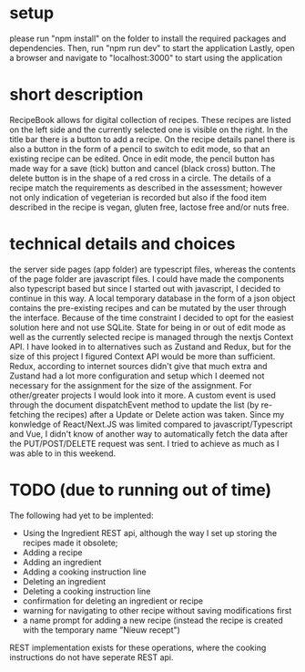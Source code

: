 # setup

please run "npm install" on the folder to install the required packages and dependencies.
Then, run "npm run dev" to start the application
Lastly, open a browser and navigate to "localhost:3000" to start using the application


# short description

RecipeBook allows for digital collection of recipes. These recipes are listed on the left side and the currently selected one is visible on the right.
In the title bar there is a button to add a recipe. On the recipe details panel there is also a button in the form of a pencil to switch to edit mode, so that an existing recipe can be edited.
Once in edit mode, the pencil button has made way for a save (tick) button and cancel (black cross) button. The delete button is in the shape of a red cross in a circle.
The details of a recipe match the requirements as described in the assessment; however not only indication of vegeterian is recorded but also if the food item described in the recipe is vegan, gluten free, lactose free  and/or nuts free.


# technical details and choices

the server side pages (app folder) are typescript files, whereas the contents of the page folder are javascript files. I could have made the components also typescript based but since I started out with javascript, I decided to continue in this way.
A local temporary database in the form of a json object contains the pre-existing recipes and can be mutated by the user through the interface. Because of the time constraint I decided to opt for the easiest solution here and not use SQLite.
State for being in or out of edit mode as well as the currently selected recipe is managed through the nextjs Context API. I have looked in to alternatives such as Zustand and Redux, but for the size of this project I figured Context API  would be more than sufficient. Redux, according to internet sources didn't give that much extra and Zustand had a lot more configuration and setup which I deemed not necessary for the assignment for the size of the assignment. For other/greater projects I would look into it more.
A custom event is used through the document dispatchEvent method to update the list (by re-fetching the recipes) after a Update or Delete action was taken. Since my konwledge of React/Next.JS was limited compared to javascript/Typescript and Vue, I didn't know of another way to automatically fetch the data after the PUT/POST/DELETE request was sent. I tried to achieve as much as I was able to in this weekend.


# TODO (due to running out of time)

The following had yet to be implented:
* Using the Ingredient REST api, although the way I set up storing the recipes made it obsolete;
* Adding a recipe
* Adding an ingredient
* Adding a cooking instruction line
* Deleting an ingredient
* Deleting a cooking instruction line
* confirmation for deleting an ingredient or recipe
* warning for navigating to other recipe without saving modifications first
* a name prompt for adding a new recipe (instead the recipe is created with the temporary name "Nieuw recept")

REST implementation exists for these operations, where the cooking instructions do not have seperate REST api.